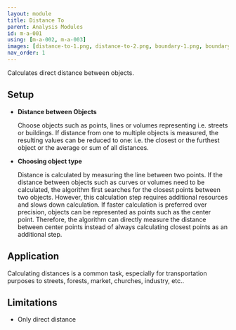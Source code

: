 ```yaml
---
layout: module
title: Distance To
parent: Analysis Modules
id: m-a-001
using: [m-a-002, m-a-003]
images: [distance-to-1.png, distance-to-2.png, boundary-1.png, boundary2-png, filtering-1.png, filtering-2.png]
nav_order: 1
---
```


Calculates direct distance between objects.

## Setup

* **Distance between Objects**

  Choose objects such as points, lines or volumes representing i.e. streets or buildings. If distance from one to multiple objects is measured, the resulting values can be reduced to one: i.e. the closest or the furthest object or the average or sum of all distances.

* **Choosing object type**

  Distance is calculated by measuring the line between two points. If the distance between objects such as curves or volumes need to be calculated, the algorithm first searches for the closest points between two objects. However, this calculation step requires additional resources and slows down calculation.
  If faster calculation is preferred over precision, objects can be represented as points such as the center point. Therefore, the algorithm can directly measure the distance between center points instead of always calculating closest points as an additional step.

## Application

Calculating distances is a common task, especially for transportation purposes to streets, forests, market, churches, industry, etc..

## Limitations

* Only direct distance
